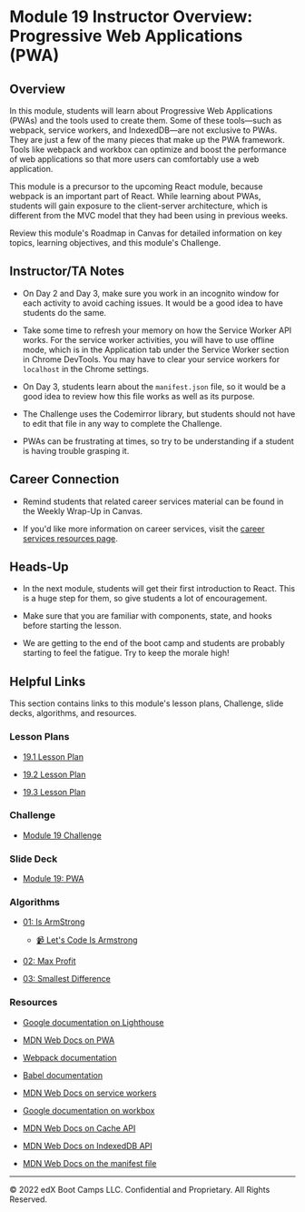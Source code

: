 # Module 19 Instructor Overview: Progressive Web Applications (PWA)

## Overview

In this module, students will learn about Progressive Web Applications (PWAs) and the tools used to create them. Some of these tools&mdash;such as webpack, service workers, and IndexedDB&mdash;are not exclusive to PWAs. They are just a few of the many pieces that make up the PWA framework. Tools like webpack and workbox can optimize and boost the performance of web applications so that more users can comfortably use a web application.

This module is a precursor to the upcoming React module, because webpack is an important part of React. While learning about PWAs, students will gain exposure to the client-server architecture, which is different from the MVC model that they had been using in previous weeks.

Review this module's Roadmap in Canvas for detailed information on key topics, learning objectives, and this module's Challenge.

## Instructor/TA Notes

* On Day 2 and Day 3, make sure you work in an incognito window for each activity to avoid caching issues. It would be a good idea to have students do the same.

* Take some time to refresh your memory on how the Service Worker API works. For the service worker activities, you will have to use offline mode, which is in the Application tab under the Service Worker section in Chrome DevTools. You may have to clear your service workers for `localhost` in the Chrome settings.

* On Day 3, students learn about the `manifest.json` file, so it would be a good idea to review how this file works as well as its purpose.

* The Challenge uses the Codemirror library, but students should not have to edit that file in any way to complete the Challenge.

* PWAs can be frustrating at times, so try to be understanding if a student is having trouble grasping it.

## Career Connection

* Remind students that related career services material can be found in the Weekly Wrap-Up in Canvas.

* If you'd like more information on career services, visit the [career services resources page](https://careernetwork.2u.com/?utm_medium=Academics&utm_source=boot_camp/).

## Heads-Up

* In the next module, students will get their first introduction to React. This is a huge step for them, so give students a lot of encouragement.

* Make sure that you are familiar with components, state, and hooks before starting the lesson.

* We are getting to the end of the boot camp and students are probably starting to feel the fatigue. Try to keep the morale high!

## Helpful Links

This section contains links to this module's lesson plans, Challenge, slide decks, algorithms, and resources.

### Lesson Plans

  * [19.1 Lesson Plan](./01-Day_Webpack/19.1-LESSON-PLAN.md)

  * [19.2 Lesson Plan](./02-Day_Workbox/19.2-LESSON-PLAN.md)

  * [19.3 Lesson Plan](./03-Day_IndexedDB/19.3-LESSON-PLAN.md)

### Challenge

  * [Module 19 Challenge](../../../01-Class-Content/19-PWA/02-Challenge)

### Slide Deck

  * [Module 19: PWA](https://docs.google.com/presentation/d/1ygFpytpyJrXNxNbUs-eW0F996kgM-zi4a_WyxNlC2xs/edit?usp=sharing)

### Algorithms

  * [01: Is ArmStrong](../../../01-Class-Content/19-PWA/03-Algorithms/01-is-armstrong/)

    * [📹 Let's Code Is Armstrong](https://2u-20.wistia.com/medias/qpq5grsk37)

  * [02: Max Profit](../../../01-Class-Content/19-PWA/03-Algorithms/02-max-profit/)

  * [03: Smallest Difference](../../../01-Class-Content/19-PWA/03-Algorithms/03-smallest-difference/)

### Resources

* [Google documentation on Lighthouse](https://developers.google.com/web/tools/lighthouse)

* [MDN Web Docs on PWA](https://developer.mozilla.org/en-US/docs/Web/Progressive_web_apps)

* [Webpack documentation](https://webpack.js.org/concepts/)

* [Babel documentation](https://babeljs.io/)

* [MDN Web Docs on service workers](https://developer.mozilla.org/en-US/docs/Web/API/Service_Worker_API)

* [Google documentation on workbox](https://developers.google.com/web/tools/workbox)

* [MDN Web Docs on Cache API](https://developer.mozilla.org/en-US/docs/Web/API/Cache)

* [MDN Web Docs on IndexedDB API](https://developer.mozilla.org/en-US/docs/Web/API/IndexedDB_API)

* [MDN Web Docs on the manifest file](https://developer.mozilla.org/en-US/docs/Mozilla/Add-ons/WebExtensions/manifest.json)

---
© 2022 edX Boot Camps LLC. Confidential and Proprietary. All Rights Reserved.
